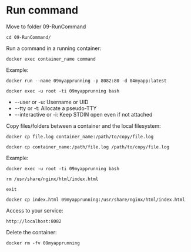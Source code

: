 # Run command

Move to folder 09-RunCommand

`cd 09-RunCommand/`

Run a command in a running container:

`docker exec container_name command`

Example:

`docker run --name 09myapprunning -p 8082:80 -d 04myapp:latest`

`docker exec -u root -ti 09myapprunning bash`

- --user or -u: Username or UID
- --tty or -t: Allocate a pseudo-TTY
- --interactive or -i: Keep STDIN open even if not attached

Copy files/folders between a container and the local filesystem:

`docker cp file.log container_name:/path/to/copy/file.log`

`docker cp container_name:/path/file.log /path/to/copy/file.log`

Example:

`docker exec -u root -ti 09myapprunning bash`

`rm /usr/share/nginx/html/index.html`

`exit`

`docker cp index.html 09myapprunning:/usr/share/nginx/html/index.html`

Access to your service:

`http://localhost:8082`

Delete the container:

`docker rm -fv 09myapprunning`